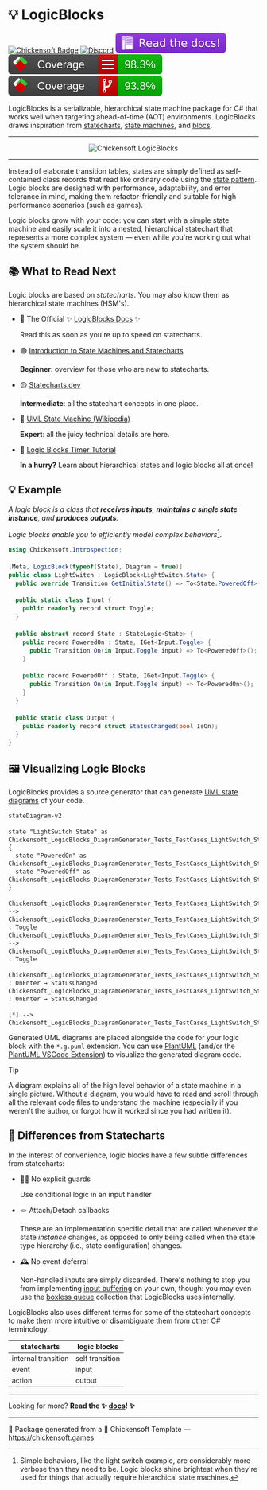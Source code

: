 # 💡 LogicBlocks

[![Chickensoft Badge][chickensoft-badge]][chickensoft-website] [![Discord][discord-badge]][discord] [![Read the docs][read-the-docs-badge]][docs] ![line coverage][line-coverage] ![branch coverage][branch-coverage]

LogicBlocks is a serializable, hierarchical state machine package for C# that works well when targeting ahead-of-time (AOT) environments. LogicBlocks draws inspiration from [statecharts], [state machines][state-machines], and [blocs][bloc-pattern].

---

<p align="center">
<img alt="Chickensoft.LogicBlocks" src="Chickensoft.LogicBlocks/icon.png" width="200">
</p>

---

Instead of elaborate transition tables, states are simply defined as self-contained class records that read like ordinary code using the [state pattern][state-pattern]. Logic blocks are designed with performance, adaptability, and error tolerance in mind, making them refactor-friendly and suitable for high performance scenarios (such as games).

Logic blocks grow with your code: you can start with a simple state machine and easily scale it into a nested, hierarchical statechart that represents a more complex system — even while you're working out what the system should be.

## 📚 What to Read Next

Logic blocks are based on _statecharts_. You may also know them as hierarchical state machines (HSM's).

- 🚨 The Official ✨ [LogicBlocks Docs][docs] ✨

  Read this as soon as you're up to speed on statecharts.

- 🟢 [Introduction to State Machines and Statecharts][xstate-intro]

  **Beginner**: overview for those who are new to statecharts.

- 🟡 [Statecharts.dev][statecharts]

  **Intermediate**: all the statechart concepts in one place.

- 🔴 [UML State Machine (Wikipedia)][UML]

  **Expert**: all the juicy technical details are here.

- 🔵 [Logic Blocks Timer Tutorial][tutorial]

  **In a hurry?** Learn about hierarchical states and logic blocks all at once!

## 💡 Example

_A logic block is a class that **receives inputs**, **maintains a single state instance**, and **produces outputs**._

_Logic blocks enable you to efficiently model complex behaviors_[^1].

```csharp
using Chickensoft.Introspection;

[Meta, LogicBlock(typeof(State), Diagram = true)]
public class LightSwitch : LogicBlock<LightSwitch.State> {
  public override Transition GetInitialState() => To<State.PoweredOff>();

  public static class Input {
    public readonly record struct Toggle;
  }

  public abstract record State : StateLogic<State> {
    public record PoweredOn : State, IGet<Input.Toggle> {
      public Transition On(in Input.Toggle input) => To<PoweredOff>();
    }

    public record PoweredOff : State, IGet<Input.Toggle> {
      public Transition On(in Input.Toggle input) => To<PoweredOn>();
    }
  }

  public static class Output {
    public readonly record struct StatusChanged(bool IsOn);
  }
}
```

## 🖼️ Visualizing Logic Blocks

LogicBlocks provides a source generator that can generate [UML state diagrams][UML] of your code.

```mermaid
stateDiagram-v2

state "LightSwitch State" as Chickensoft_LogicBlocks_DiagramGenerator_Tests_TestCases_LightSwitch_State {
  state "PoweredOn" as Chickensoft_LogicBlocks_DiagramGenerator_Tests_TestCases_LightSwitch_State_PoweredOn
  state "PoweredOff" as Chickensoft_LogicBlocks_DiagramGenerator_Tests_TestCases_LightSwitch_State_PoweredOff
}

Chickensoft_LogicBlocks_DiagramGenerator_Tests_TestCases_LightSwitch_State_PoweredOff --> Chickensoft_LogicBlocks_DiagramGenerator_Tests_TestCases_LightSwitch_State_PoweredOn : Toggle
Chickensoft_LogicBlocks_DiagramGenerator_Tests_TestCases_LightSwitch_State_PoweredOn --> Chickensoft_LogicBlocks_DiagramGenerator_Tests_TestCases_LightSwitch_State_PoweredOff : Toggle

Chickensoft_LogicBlocks_DiagramGenerator_Tests_TestCases_LightSwitch_State_PoweredOff : OnEnter → StatusChanged
Chickensoft_LogicBlocks_DiagramGenerator_Tests_TestCases_LightSwitch_State_PoweredOn : OnEnter → StatusChanged

[*] --> Chickensoft_LogicBlocks_DiagramGenerator_Tests_TestCases_LightSwitch_State_PoweredOff
```

Generated UML diagrams are placed alongside the code for your logic block with the `*.g.puml` extension. You can use [PlantUML] (and/or the [PlantUML VSCode Extension]) to visualize the generated diagram code.

> [!TIP]
> A diagram explains all of the high level behavior of a state machine in a single picture. Without a diagram, you would have to read and scroll through all the relevant code files to understand the machine (especially if you weren't the author, or forgot how it worked since you had written it).

## 🤫 Differences from Statecharts

In the interest of convenience, logic blocks have a few subtle differences from statecharts:

- 💂‍♀️ No explicit guards

  Use conditional logic in an input handler

- 🪢 Attach/Detach callbacks

  These are an implementation specific detail that are called whenever the state _instance_ changes, as opposed to only being called when the state type hierarchy (i.e., state configuration) changes.

- 🕰️ No event deferral

  Non-handled inputs are simply discarded. There's nothing to stop you from implementing [input buffering] on your own, though: you may even use the [boxless queue] collection that LogicBlocks uses internally.

LogicBlocks also uses different terms for some of the statechart concepts to make them more intuitive or disambiguate them from other C# terminology.

| statecharts         | logic blocks    |
| ------------------- | --------------- |
| internal transition | self transition |
| event               | input           |
| action              | output          |

[^1]: Simple behaviors, like the light switch example, are considerably more verbose than they need to be. Logic blocks shine brightest when they're used for things that actually require hierarchical state machines.

---

Looking for more? **Read the ✨ [docs]! ✨**

--- 
🐣 Package generated from a 🐤 Chickensoft Template — <https://chickensoft.games>

[chickensoft-badge]: https://raw.githubusercontent.com/chickensoft-games/chickensoft_site/main/static/img/badges/chickensoft_badge.svg
[chickensoft-website]: https://chickensoft.games
[discord-badge]: https://raw.githubusercontent.com/chickensoft-games/chickensoft_site/main/static/img/badges/discord_badge.svg
[discord]: https://discord.gg/gSjaPgMmYW
[read-the-docs-badge]: https://raw.githubusercontent.com/chickensoft-games/chickensoft_site/main/static/img/badges/read_the_docs_badge.svg
[docs]: https://chickensoft.games/docs/logic_blocks
[branch-coverage]: Chickensoft.LogicBlocks.Tests/badges/branch_coverage.svg
[line-coverage]: Chickensoft.LogicBlocks.Tests/badges/line_coverage.svg

[xstate-intro]: https://xstate.js.org/docs/guides/introduction-to-state-machines-and-statecharts/
[statecharts]: https://statecharts.dev/
[UML]: https://en.wikipedia.org/wiki/UML_state_machine
[PlantUML VSCode Extension]: https://marketplace.visualstudio.com/items?itemName=jebbs.plantuml
[PlantUML]: https://plantuml.com/
[input buffering]: https://supersmashbros.fandom.com/wiki/Input_Buffering
[boxless queue]: https://github.com/chickensoft-games/Collections?tab=readme-ov-file#boxless-queue
[bloc-pattern]: https://www.flutteris.com/blog/en/reactive-programming-streams-bloc
[state-machines]: https://en.wikipedia.org/wiki/Finite-state_machine
[state-pattern]: https://en.wikipedia.org/wiki/State_pattern
[tutorial]: https://chickensoft.games/docs/logic_blocks/tutorial
